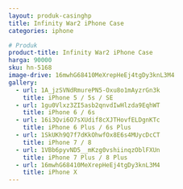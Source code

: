 ```yaml
---
layout: produk-casinghp
title: Infinity War2 iPhone Case
categories: iphone

# Produk
product-title: Infinity War2 iPhone Case
harga: 90000
sku: hn-5168
image-drive: 16mwhG68410MeXrepHeEj4tgDy3knL3M4
gallery:
  - url: 1A_jzSVNdRmurePN5-Oxu8o1mAyzrGn3k
    title: iPhone 5 / 5s / SE
  - url: 1gu0Vlxz3ZI5asb2qnvdIwHlzda9EqhWT
    title: iPhone 6 / 6s
  - url: 16i3Qvi6O7sXUdif8cXJTHovfELDgnKTc
    title: iPhone 6 Plus / 6s Plus
  - url: 1SkUKh9Q7f7dKkOhwfOx8E6s4MUycDcCT
    title: iPhone 7 / 8
  - url: 1VBb6pyvND5__mKzg0vshiinqzOblFXUn
    title: iPhone 7 Plus / 8 Plus
  - url: 16mwhG68410MeXrepHeEj4tgDy3knL3M4
    title: iPhone X
---
```

